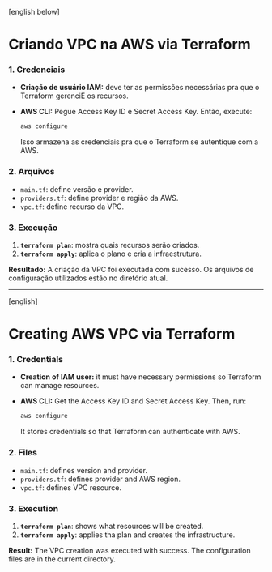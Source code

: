 [english below]

# **Criando VPC na AWS via Terraform**

### **1. Credenciais**

* **Criação de usuário IAM:** deve ter as permissões necessárias pra que o Terraform gerenciE os recursos.

* **AWS CLI:** Pegue Access Key ID e Secret Access Key. Então, execute:
    ```bash
    aws configure
    ```
    Isso armazena as credenciais pra que o Terraform se autentique com a AWS.

### **2. Arquivos**

* `main.tf`: define versão e provider.
* `providers.tf`: define provider e região da AWS.
* `vpc.tf`: define recurso da VPC.

### **3. Execução**

1.  **`terraform plan`**: mostra quais recursos serão criados.
2.  **`terraform apply`**: aplica o plano e cria a infraestrutura.

**Resultado:** A criação da VPC foi executada com sucesso. Os arquivos de configuração utilizados estão no diretório atual.

---

[english]

# **Creating AWS VPC via Terraform**

### **1. Credentials**

* **Creation of IAM user:** it must have necessary permissions so Terraform can manage resources.

* **AWS CLI:** Get the Access Key ID and Secret Access Key. Then, run:
    ```bash
    aws configure
    ```
    It stores credentials so that Terraform can authenticate with AWS.

### **2. Files**

* `main.tf`: defines version and provider.
* `providers.tf`: defines provider and AWS region.
* `vpc.tf`: defines VPC resource.

### **3. Execution**

1.  **`terraform plan`**: shows what resources will be created.
2.  **`terraform apply`**: applies tha plan and creates the infrastructure.

**Result:** The VPC creation was executed with success. The configuration files are in the current directory.